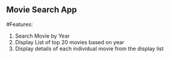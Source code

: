 ## Movie Search App

#Features:
 1. Search Movie by Year
 2. Display List of top 20 movies based on year
 3. Display details of each individual movie from the display list

